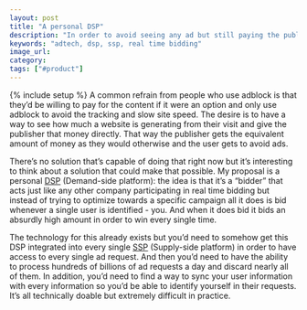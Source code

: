```yaml
---
layout: post
title: "A personal DSP"
description: "In order to avoid seeing any ad but still paying the publisher you can build a personal DSP that only bids on your own ad requests."
keywords: "adtech, dsp, ssp, real time bidding"
image_url:
category:
tags: ["#product"]
---
```

{% include setup %}
A common refrain from people who use adblock is that they’d be willing to pay for the content if it were an option and only use adblock to avoid the tracking and slow site speed. The desire is to have a way to see how much a website is generating from their visit and give the publisher that money directly. That way the publisher gets the equivalent amount of money as they would otherwise and the user gets to avoid ads.

There’s no solution that’s capable of doing that right now but it’s interesting to think about a solution that could make that possible. My proposal is a personal [DSP](https://en.wikipedia.org/wiki/Demand-side_platform) (Demand-side platform): the idea is that it’s a “bidder” that acts just like any other company participating in real time bidding but instead of trying to optimize towards a specific campaign all it does is bid whenever a single user is identified - you. And when it does bid it bids an absurdly high amount in order to win every single time.

The technology for this already exists but you’d need to somehow get this DSP integrated into every single [SSP](https://en.wikipedia.org/wiki/Supply-side_platform) (Supply-side platform) in order to have access to every single ad request. And then you’d need to have the ability to process hundreds of billions of ad requests a day and discard nearly all of them. In addition, you’d need to find a way to sync your user information with every information so you’d be able to identify yourself in their requests. It’s all technically doable but extremely difficult in practice.
